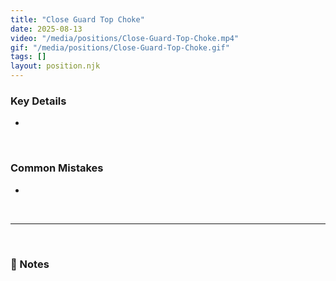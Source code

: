 ```yaml
---
title: "Close Guard Top Choke"
date: 2025-08-13
video: "/media/positions/Close-Guard-Top-Choke.mp4"
gif: "/media/positions/Close-Guard-Top-Choke.gif"
tags: []
layout: position.njk
---
```

### **Key Details**
- 

<br>

### **Common Mistakes**
- 

<br>

---

<br>

### **📝 Notes**

<br>
